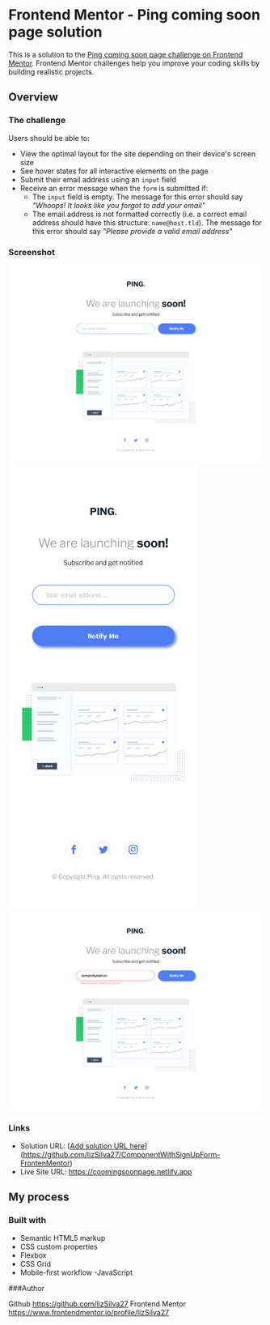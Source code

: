 # Frontend Mentor - Ping coming soon page solution

This is a solution to the [Ping coming soon page challenge on Frontend Mentor](https://www.frontendmentor.io/challenges/ping-single-column-coming-soon-page-5cadd051fec04111f7b848da). Frontend Mentor challenges help you improve your coding skills by building realistic projects. 

## Overview

### The challenge

Users should be able to:

- View the optimal layout for the site depending on their device's screen size
- See hover states for all interactive elements on the page
- Submit their email address using an `input` field
- Receive an error message when the `form` is submitted if:
	- The `input` field is empty. The message for this error should say *"Whoops! It looks like you forgot to add your email"*
	- The email address is not formatted correctly (i.e. a correct email address should have this structure: `name@host.tld`). The message for this error should say *"Please provide a valid email address"*

### Screenshot

![](./design//viewDesktop.png)
![](./design/viewMobile.png)
![](./design/activeStates.png)

### Links

- Solution URL: [[Add solution URL here](https://your-solution-url.com)](https://github.com/lizSilva27/ComponentWithSignUpForm-FrontenMentor)
- Live Site URL: https://coomingsoonpage.netlify.app

## My process

### Built with

- Semantic HTML5 markup
- CSS custom properties
- Flexbox
- CSS Grid
- Mobile-first workflow
-JavaScript

###Author

Github https://github.com/lizSilva27
Frontend Mentor https://www.frontendmentor.io/profile/lizSilva27
